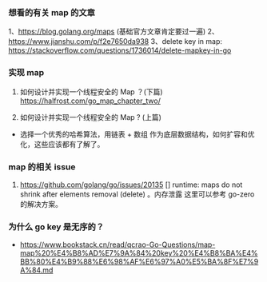 ### 想看的有关 map 的文章
1、https://blog.golang.org/maps (基础官方文章肯定要过一遍)
2、https://www.jianshu.com/p/f2e7650da938
3、delete key in map: https://stackoverflow.com/questions/1736014/delete-mapkey-in-go

### 实现 map 
1. 如何设计并实现一个线程安全的 Map ？(下篇)
https://halfrost.com/go_map_chapter_two/

2. 如何设计并实现一个线程安全的 Map ? (上篇)

- 选择一个优秀的哈希算法，用链表 + 数组 作为底层数据结构，如何扩容和优化，这些应该都有了解了。

### map 的相关 issue 
1. https://github.com/golang/go/issues/20135 []
runtime: maps do not shrink after elements removal (delete) 。内存泄露
这里可以参考 go-zero 的解决方案。 


### 为什么 go key 是无序的？
- https://www.bookstack.cn/read/qcrao-Go-Questions/map-map%20%E4%B8%AD%E7%9A%84%20key%20%E4%B8%BA%E4%BB%80%E4%B9%88%E6%98%AF%E6%97%A0%E5%BA%8F%E7%9A%84.md


